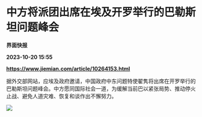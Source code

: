 # 中方将派团出席在埃及开罗举行的巴勒斯坦问题峰会
**界面快报**

**2023-10-20 15:55**

**https://www.jiemian.com/article/10264153.html**

据外交部网站，应埃及政府邀请，中国政府中东问题特使翟隽将出席在开罗举行的巴勒斯坦问题峰会。中方愿同国际社会一道，为缓解当前巴以紧张局势、推动停火止战、避免人道灾难、恢复和谈作出不懈努力。

![](https://img2.jiemian.com/101/original/20231020/169781400958654500_a700xH.png)